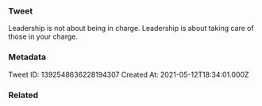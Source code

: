 ### Tweet
Leadership is not about being in charge. Leadership is about taking care of those in your charge.

### Metadata
Tweet ID: 1392548636228194307
Created At: 2021-05-12T18:34:01.000Z

### Related

